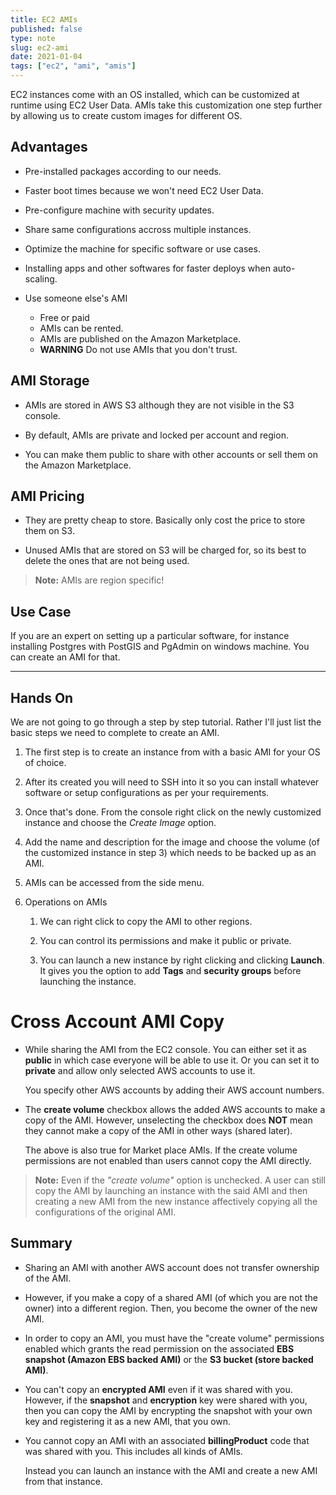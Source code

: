```yaml
---
title: EC2 AMIs
published: false
type: note
slug: ec2-ami
date: 2021-01-04
tags: ["ec2", "ami", "amis"]
---
```


EC2 instances come with an OS installed, which can be customized at runtime using EC2 User Data. AMIs take this customization one step further by allowing us to create custom images for different OS.  

## Advantages
- Pre-installed packages according to our needs.

- Faster boot times because we won't need EC2 User Data.

- Pre-configure machine with security updates.

- Share same configurations accross multiple instances.

- Optimize the machine for specific software or use cases.

- Installing apps and other softwares for faster deploys when auto-scaling.

- Use someone else's AMI
    - Free or paid
    - AMIs can be rented.
    - AMIs are published on the Amazon Marketplace.
    - **WARNING** Do not use AMIs that you don't trust.

## AMI Storage
- AMIs are stored in AWS S3 although they are not visible in the S3 console.

- By default, AMIs are private and locked per account and region.

- You can make them public to share with other accounts or sell them on the Amazon Marketplace. 

## AMI Pricing
- They are pretty cheap to store. Basically only cost the price to store them on S3.

- Unused AMIs that are stored on S3 will be charged for, so its best to delete the ones that are not being used.

> **Note:** AMIs are region specific!

## Use Case

If you are an expert on setting up a particular software, for instance installing Postgres with PostGIS and PgAdmin on windows machine. You can create an AMI for that. 

---

## Hands On

We are not going to go through a step by step tutorial. Rather I'll just list the basic steps we need to complete to create an AMI.

1. The first step is to create an instance from with a basic AMI for your OS of choice. 

2. After its created you will need to SSH into it so you can install whatever software or setup configurations as per your requirements. 

3. Once that's done. From the console right click on the newly customized instance and choose the _Create Image_ option. 

4. Add the name and description for the image and choose the volume (of the customized instance in step 3) which needs to be backed up as an AMI.

5. AMIs can be accessed from the side menu. 

6. Operations on AMIs
    1. We can right click to copy the AMI to other regions.
    
    2. You can control its permissions and make it public or private.
    
    3. You can launch a new instance by right clicking and clicking **Launch**. It gives you the option to add **Tags** and **security groups** before launching the instance.

# Cross Account AMI Copy

- While sharing the AMI from the EC2 console. You can either set it as **public** in which case everyone will be able to use it. Or you can set it to **private** and allow only selected AWS accounts to use it. 
    
    You specify other AWS accounts by adding their AWS account numbers. 

- The **create volume** checkbox allows the added AWS accounts to make a copy of the AMI. However, unselecting the checkbox does **NOT** mean they cannot make a copy of the AMI in other ways (shared later).

    The above is also true for Market place AMIs. If the create volume permissions are not enabled than users cannot copy the AMI directly. 

> **Note:** Even if the _"create volume"_ option is unchecked. A user can still copy the AMI by launching an instance with the said AMI and then creating a new AMI from the new instance affectively copying all the configurations of the original AMI.

## Summary
- Sharing an AMI with another AWS account does not transfer ownership of the AMI.

- However, if you make a copy of a shared AMI (of which you are not the owner) into a different region. Then, you become the owner of the new AMI. 

- In order to copy an AMI, you must have the "create volume" permissions enabled which grants the read permission on the associated **EBS snapshot (Amazon EBS backed AMI)** or the **S3 bucket (store backed AMI)**.

- You can't copy an **encrypted AMI** even if it was shared with you. However, if the **snapshot** and **encryption** key were shared with you, then you can copy the AMI by encrypting the snapshot with your own key and registering it as a new AMI, that you own.

- You cannot copy an AMI with an associated **billingProduct** code that was shared with you. This includes all kinds of AMIs. 

    Instead you can launch an instance with the AMI and create a new AMI from that instance. 
